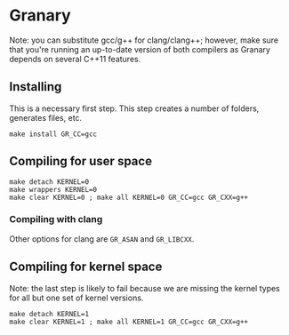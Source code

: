 Granary
=======

Note: you can substitute gcc/g++ for clang/clang++; however, make sure that
you're running an up-to-date version of both compilers as Granary depends on
several C++11 features.

Installing
----------
This is a necessary first step. This step creates a number of folders, generates
files, etc.

```basemake
make install GR_CC=gcc
```

Compiling for user space
------------------------

```basemake
make detach KERNEL=0
make wrappers KERNEL=0
make clear KERNEL=0 ; make all KERNEL=0 GR_CC=gcc GR_CXX=g++
```

### Compiling with clang
Other options for clang are `GR_ASAN` and `GR_LIBCXX`.

Compiling for kernel space
--------------------------
Note: the last step is likely to fail because we are missing the kernel types
for all but one set of kernel versions.

```basemake
make detach KERNEL=1
make clear KERNEL=1 ; make all KERNEL=1 GR_CC=gcc GR_CXX=g++
```
